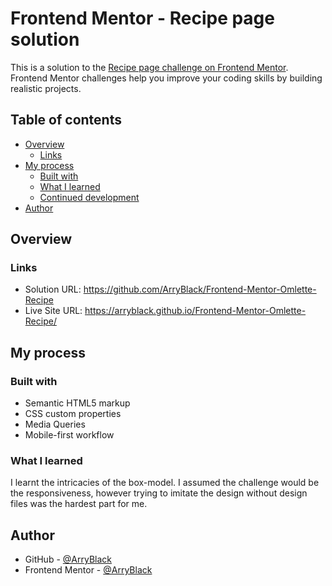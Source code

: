 # Frontend Mentor - Recipe page solution

This is a solution to the [Recipe page challenge on Frontend Mentor](https://www.frontendmentor.io/challenges/recipe-page-KiTsR8QQKm). Frontend Mentor challenges help you improve your coding skills by building realistic projects. 

## Table of contents

- [Overview](#overview)
  - [Links](#links)
- [My process](#my-process)
  - [Built with](#built-with)
  - [What I learned](#what-i-learned)
  - [Continued development](#continued-development)
- [Author](#author)



## Overview

### Links

- Solution URL: https://github.com/ArryBlack/Frontend-Mentor-Omlette-Recipe
- Live Site URL: https://arryblack.github.io/Frontend-Mentor-Omlette-Recipe/

## My process

### Built with

- Semantic HTML5 markup
- CSS custom properties
- Media Queries
- Mobile-first workflow

### What I learned

I learnt the intricacies of the box-model. I assumed the challenge would be the responsiveness, however trying to imitate the design without design files was the hardest part for me. 

## Author

- GitHub - [@ArryBlack](https://github.com/ArryBlack)
- Frontend Mentor - [@ArryBlack](https://www.frontendmentor.io/profile/ArryBlack)


